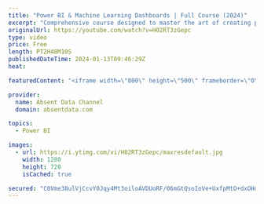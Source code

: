 ```yaml
---
title: "Power BI & Machine Learning Dashboards | Full Course (2024)"
excerpt: "Comprehensive course designed to master the art of creating powerful Power BI dashboards, augmented with sophisticated machine learning models. Dive into the world of low-code AutoML solutions as well as delve into custom coding from scratch. This course also covers crucial Python programming skills"
originalUrl: https://youtube.com/watch?v=H02RT3zGepc
type: video
price: Free
length: PT2H48M10S
publishedDateTime: 2024-01-13T09:46:29Z
heat: 

featuredContent: "<iframe width=\"800\" height=\"500\" frameborder=\"0\" src=\"https://www.youtube.com/embed/H02RT3zGepc\" allow=\"accelerometer; autoplay; encrypted-media; gyroscope; picture-in-picture\" allowfullscreen></iframe>"

provider:
  name: Absent Data Channel
  domain: absentdata.com

topics:
  - Power BI

images:
  - url: https://i.ytimg.com/vi/H02RT3zGepc/maxresdefault.jpg
    width: 1280
    height: 720
    isCached: true

secured: "C0Vme38ulVjCcvY0Jqy4Mt3oiloAVDUoRF/06mGtQsoIoVe+UxfpMtO+dxOHd8uJLtvBuhujaOx/57/gAPP3EUHQZYNHNOQ5+Ztg1ZQTA+6tQeFuu27fxYJanq1CZocn55OzNgpDuUeD8uxD7GvF+ttg7p7mS8EjR+lU/TGi7TSrD7hhC1vWhdSWBvoxDgX6xRhXs+i3pUWfxYeJX6hECQZUihhDkF+1rutwaF90MlxKqx64ZrtFBmSznBIquehEQ3NUyRC03m8NiwiWL4h535cOhjgHtYM8l9bjH0TOD0by7McYZUyz+JVK/iZdUvu7otDNHpO3XT5dibvnSJa5yZjkP79d0XtpzCNH1VbIpoB/O/IpTC0xHd75fBeG82VR6hch5dIxSOX/I6uHKuwNVjaSxwYG84u50q1GVs0FYA0=;K8xSUdePcvIq4qa8Sv710w=="
---
```


